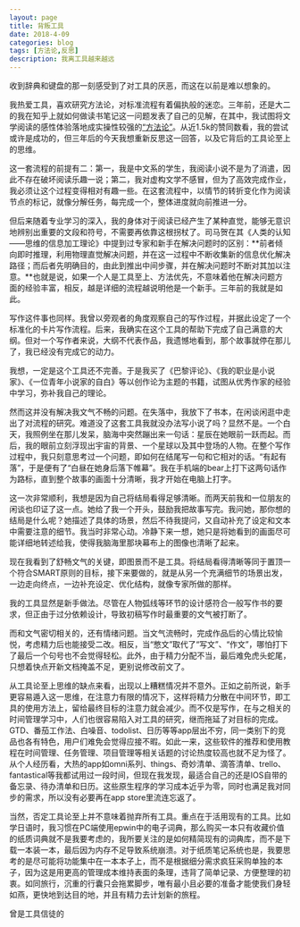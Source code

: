 ```yaml
---
layout: page
title: 背叛工具
date: 2018-4-09
categories: blog
tags: [方法论,反思]
description: 我离工具越来越远
---
```


收到辞典和键盘的那一刻感受到了对工具的厌恶，而这在以前是难以想象的。

我热爱工具，喜欢研究方法论，对标准流程有着偏执般的迷恋。三年前，还是大二的我在知乎上就如何做读书笔记这一问题发表了自己的见解，在其中，我试图将文学阅读的感性体验落地成实操性较强的[“方法论”](https://www.zhihu.com/question/20700854/answer/71325605)。从近1.5k的赞同数看，我的尝试或许是成功的，但三年后的今天我想重新反思这一回答，以及它背后的工具论至上的思维。

这一套流程的前提有二：第一，我是中文系的学生，我阅读小说不是为了消遣，因此不存在破坏阅读乐趣一说；第二，我对虚构文学不感冒，但为了高效完成作业，我必须让这个过程变得相对有趣一些。在这套流程中，以情节的转折变化作为阅读节点的标记，就像分解任务，每完成一个，整体进度就向前推进一分。

但后来随着专业学习的深入，我的身体对于阅读已经产生了某种直觉，能够无意识地辨别出重要的文段和符号，不需要再依靠这根拐杖了。司马贺在其《人类的认知——思维的信息加工理论》中提到过专家和新手在解决问题时的区别：**前者倾向即时推理，利用物理直觉解决问题，并在这一过程中不断收集新的信息优化解决路径；而后者先明确目的，由此到推出中间步骤，并在解决问题时不断对其加以注意。**也就是说，如果一个人是工具至上、方法优先，不意味着他在解决问题方面的经验丰富，相反，越是详细的流程越说明他是一个新手。三年前的我就是如此。

写作这件事也同样。我曾以旁观者的角度观察自己的写作过程，并据此设定了一个标准化的卡片写作流程。后来，我确实在这个工具的帮助下完成了自己满意的大纲。但对一个写作者来说，大纲不代表作品，我遗憾地看到，那个故事就停在那儿了，我已经没有完成它的动力。

我想，一定是这个工具还不完善。于是我买了《巴黎评论》、《我的职业是小说家》、《一位青年小说家的自白》等以创作论为主题的书籍，试图从优秀作家的经验中学习，弥补我自己的理论。

然而这并没有解决我文气不畅的问题。在失落中，我放下了书本，在闲谈闲逛中走出了对流程的研究。难道没了这套工具我就没办法写小说了吗？显然不是。一个白天，我照例坐在那儿发呆，脑海中突然蹦出来一句话：星辰在她眼前一跃而起。而后，我的眼前立刻浮现出宇宙的背景、一个星球以及其中登场的人物。在整个写作过程中，我只刻意思考过一个问题，即如何在结尾写一句和它相对的话。“有起有落”，于是便有了“白昼在她身后落下帷幕”。我在手机端的bear上打下这两句话作为路标，直到整个故事的画面十分清晰，我才开始在电脑上打字。

这一次非常顺利，我想是因为自己将结局看得足够清晰。而两天前我和一位朋友的闲谈也印证了这一点。她给了我一个开头，鼓励我把故事写完。我问她，那你想的结局是什么呢？她描述了具体的场景，然后不待我提问，又自动补充了设定和文本中需要注意的细节。我当时非常心动。冷静下来一想，她只是将她看到的画面尽可能详细地转述给我，使得我脑海里那块幕布上的图像也清晰了起来。

现在我看到了舒畅文气的关键，即图景而不是工具。将结局看得清晰等同于置顶一个符合SMART原则的目标，接下来要做的，就是从另一个充满细节的场景出发，一边走向终点，一边补充设定、优化结构，就像专家所做的那样。

我的工具显然是新手做法。尽管在人物弧线等环节的设计感符合一般写作书的要求，但正由于过分依赖设计，导致初稿写作时最重要的文气被打断了。

而和文气密切相关的，还有情绪问题。当文气流畅时，完成作品后的心情比较愉悦，考虑精力后也能接受二改。相反，当“憋文”取代了“写文”、“作文”，哪怕打下了最后一个句号也不会觉得轻松。此外，由于精力分配不当，最后难免虎头蛇尾，只想着快点开新文档掩盖不足，更别说修改前文了。

从工具论至上思维的缺点来看，出现以上糟糕情况并不意外。正如之前所说，新手更容易遁入这一思维，在注意力有限的情况下，这样将精力分散在中间环节，即工具的使用方法上，留给最终目标的注意力就会减少。而不仅是写作，在与之相关的时间管理学习中，人们也很容易陷入对工具的研究，继而拖延了对目标的完成。GTD、番茄工作法、白噪音、todolist、日历等等app层出不穷，同一类别下的竞品也各有特色，用户们难免会觉得应接不暇。如此一来，这些软件的推荐和使用教程在时间管理、任务管理、项目管理等相关话题的讨论热度较高也就不足为怪了。从个人经历看，大热的app如omni系列、things、奇妙清单、滴答清单、trello、fantastical等我都试用过一段时间，但现在我发现，最适合自己的还是IOS自带的备忘录、待办清单和日历。这些原生程序的学习成本近乎为零，同时也满足我对同步的需求，所以没有必要再在app store里流连忘返了。

当然，否定工具论至上并不意味着抛弃所有工具。重点在于活用现有的工具。比如学日语时，我习惯在PC端使用epwin中的电子词典，那么购买一本只有收藏价值的纸质词典就不是我要考虑的，我所要关注的是如何精简现有的词典库，而不是下载一本装一本，最后因为内存不足导致系统崩溃。对于纸质笔记系统也是，我要思考的是尽可能将功能集中在一本本子上，而不是根据细分需求疯狂采购单独的本子，因为这是用更高的管理成本维持表面的条理，违背了简单记录、方便整理的初衷。如同旅行，沉重的行囊只会拖累脚步，唯有最小且必要的准备才能使我们身轻如燕，更快地到达目的地，并且有精力去计划新的旅程。

曾是工具信徒的



